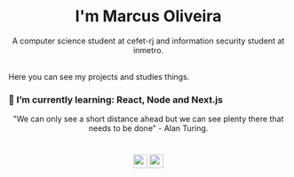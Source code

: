 <h1 align="center">I'm Marcus Oliveira</h1>

<div align="center">
A computer science student at cefet-rj and information security student at inmetro.
</div>

<br/>

Here you can see my projects and studies things.

### 🌱 I’m currently learning: React, Node and Next.js

<div align="center">
"We can only see a short distance ahead but we can see plenty there that needs to be done" - Alan Turing.
</div>

#

<div align="center">
  
[<img src="https://user-images.githubusercontent.com/53785487/108735962-e57bff00-750f-11eb-8716-80f9468772c8.png" height="25" />](https://www.linkedin.com/in/marcus-oliveira-3b92011a7/)
[<img src="https://user-images.githubusercontent.com/53785487/108737382-5243c900-7511-11eb-9c3d-4173b55d2233.png" height="25" />](mailto:markusvi17@gmail.co)
  
</div>
